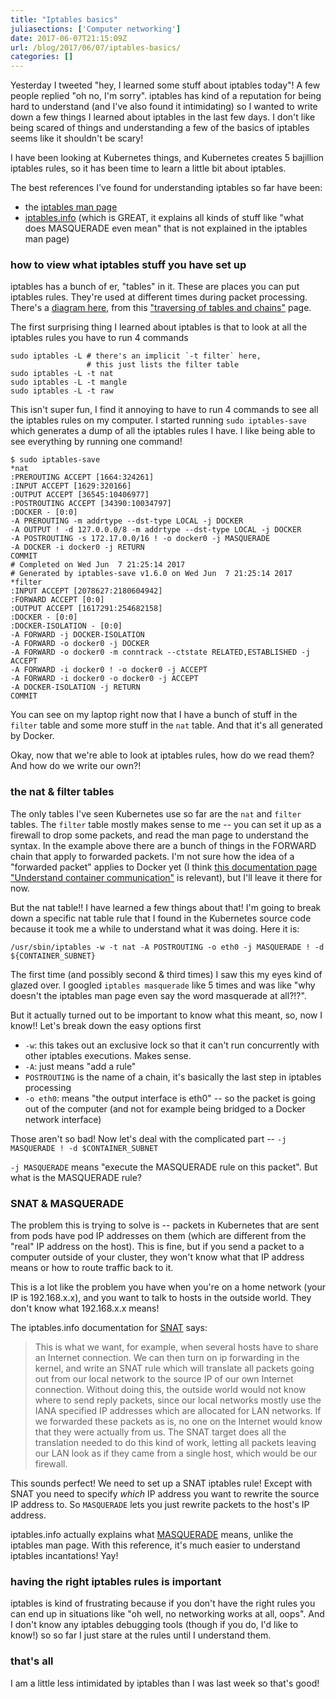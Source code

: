 ```yaml
---
title: "Iptables basics"
juliasections: ['Computer networking']
date: 2017-06-07T21:15:09Z
url: /blog/2017/06/07/iptables-basics/
categories: []
---
```


Yesterday I tweeted "hey, I learned some stuff about iptables today"!
A few people replied "oh no, I'm sorry". iptables has kind of a reputation
for being hard to understand (and I've also found it intimidating) so I
wanted to write down a few things I learned about iptables in the last
few days. I don't like being scared of things and understanding a few of
the basics of iptables seems like it shouldn't be scary!

I have been looking at Kubernetes things, and Kubernetes creates 5
bajillion iptables rules, so it has been time to learn a little bit
about iptables.

The best references I've found for understanding iptables so far have
been:

* the [iptables man page](https://linux.die.net/man/8/iptables)
* [iptables.info](http://www.iptables.info/en/iptables-contents.html)
  (which is GREAT, it explains all kinds of stuff like "what does
  MASQUERADE even mean" that is not explained in the iptables man page)

### how to view what iptables stuff you have set up

iptables has a bunch of er, "tables" in it. These are places you can put
iptables rules. They're used at different times during packet
processing. There's a  [diagram here](http://www.iptables.info/files/tables_traverse.jpg), from this ["traversing of tables and chains"](http://www.iptables.info/en/structure-of-iptables.html) page.

The first surprising thing I learned about iptables is that to look at
all the iptables rules you have to run 4 commands

```
sudo iptables -L # there's an implicit `-t filter` here,
                 # this just lists the filter table
sudo iptables -L -t nat
sudo iptables -L -t mangle
sudo iptables -L -t raw
```

This isn't super fun, I find it annoying to have to run 4 commands to
see all the iptables rules on my computer. I started running  `sudo
iptables-save` which generates a dump of all the iptables rules I have.
I like being able to see everything by running one command!

```
$ sudo iptables-save
*nat
:PREROUTING ACCEPT [1664:324261]
:INPUT ACCEPT [1629:320166]
:OUTPUT ACCEPT [36545:10406977]
:POSTROUTING ACCEPT [34390:10034797]
:DOCKER - [0:0]
-A PREROUTING -m addrtype --dst-type LOCAL -j DOCKER
-A OUTPUT ! -d 127.0.0.0/8 -m addrtype --dst-type LOCAL -j DOCKER
-A POSTROUTING -s 172.17.0.0/16 ! -o docker0 -j MASQUERADE
-A DOCKER -i docker0 -j RETURN
COMMIT
# Completed on Wed Jun  7 21:25:14 2017
# Generated by iptables-save v1.6.0 on Wed Jun  7 21:25:14 2017
*filter
:INPUT ACCEPT [2078627:2180604942]
:FORWARD ACCEPT [0:0]
:OUTPUT ACCEPT [1617291:254682158]
:DOCKER - [0:0]
:DOCKER-ISOLATION - [0:0]
-A FORWARD -j DOCKER-ISOLATION
-A FORWARD -o docker0 -j DOCKER
-A FORWARD -o docker0 -m conntrack --ctstate RELATED,ESTABLISHED -j
ACCEPT
-A FORWARD -i docker0 ! -o docker0 -j ACCEPT
-A FORWARD -i docker0 -o docker0 -j ACCEPT
-A DOCKER-ISOLATION -j RETURN
COMMIT
```

You can see on my laptop right now that I have a bunch of stuff in the
`filter` table and some more stuff in the `nat` table. And that it's all
generated by Docker.

Okay, now that we're able to look at iptables rules, how do we read
them? And how do we write our own?!

### the nat & filter tables

The only tables I've seen Kubernetes use so far are the `nat` and
`filter` tables. The `filter` table mostly makes sense to me -- you can
set it up as a firewall to drop some packets, and read the man page to
understand the syntax. In the example above there are a bunch of things
in the FORWARD chain that apply to forwarded packets. I'm not sure how
the idea of a "forwarded packet" applies to Docker yet (I think [this documentation page "Understand container communication"](https://docs.docker.com/engine/userguide/networking/default_network/container-communication/#communication-between-containers) is relevant), but I'll leave
it there for now.

But the nat table!! I have learned a few things about that! I'm going to break down a
specific nat table rule that I found in the Kubernetes source code
because it took me a while to understand what it was doing. Here it is:

```
/usr/sbin/iptables -w -t nat -A POSTROUTING -o eth0 -j MASQUERADE ! -d ${CONTAINER_SUBNET}
```

The first  time (and possibly second & third times) I saw this my eyes
kind of glazed over. I googled `iptables masquerade` like 5 times and
was like "why doesn't the iptables man page even say the word masquerade
at all?!?".

But it actually turned out to be important to know what this meant, so,
now I know!! Let's break down the easy options first

* `-w`: this takes out an exclusive lock so that it can't run
  concurrently with other iptables executions. Makes sense.
* `-A`: just means "add a rule"
* `POSTROUTING` is the name of a chain, it's basically the last step in
  iptables processing
* `-o eth0`: means "the output interface is eth0" -- so the packet is going out
  of the computer (and not for example being bridged to a Docker network
  interface)

Those aren't so bad! Now let's deal with the complicated part -- `-j MASQUERADE ! -d $CONTAINER_SUBNET`

`-j MASQUERADE` means "execute the MASQUERADE rule on this packet". But
what is the MASQUERADE rule?

### SNAT & MASQUERADE

The problem this is trying to solve is -- packets in Kubernetes that are
sent from pods have pod IP addresses on them (which are different from
the "real" IP address on the host). This is fine, but if you send a
packet to a computer outside of your cluster, they won't know what that
IP address means or how to route traffic back to it.

This is a lot like the problem you have when you're on a home network
(your IP is 192.168.x.x), and you want to talk to hosts in the outside
world. They don't know what 192.168.x.x means!

The iptables.info documentation for [SNAT](http://www.iptables.info/en/iptables-targets-and-jumps.html#SNATTARGET) says:

> This is what we want, for example, when several hosts have to share an
> Internet connection. We can then turn on ip forwarding in the kernel,
> and write an SNAT rule which will translate all packets going out from
> our local network to the source IP of our own Internet connection.
> Without doing this, the outside world would not know where to send
> reply packets, since our local networks mostly use the IANA specified
> IP addresses which are allocated for LAN networks. If we forwarded
> these packets as is, no one on the Internet would know that they were
> actually from us. The SNAT target does all the translation needed to
> do this kind of work, letting all packets leaving our LAN look as if
> they came from a single host, which would be our firewall.

This sounds perfect! We need to set up a SNAT iptables rule! Except with
SNAT you need to specify *which* IP address you want to rewrite the
source IP address to. So `MASQUERADE` lets you just rewrite packets to the
host's IP address.

iptables.info actually explains what
[MASQUERADE](http://www.iptables.info/en/iptables-targets-and-jumps.html#MASQUERADETARGET)
means, unlike the iptables man page. With this reference, it's much
easier to understand iptables incantations! Yay!

### having the right iptables rules is important

iptables is kind of frustrating because if you don't have the right
rules you can end up in situations like "oh well, no networking works at
all, oops". And I don't know any iptables debugging tools (though if you
do, I'd like to know!) so so far I just stare at the rules until I
understand them.

### that's all

I am a little less intimidated by iptables than I was last week so
that's good!
